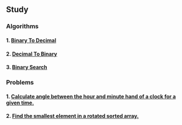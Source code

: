 ## Study

### Algorithms

#### 1. [Binary To Decimal](algorithms/binary_to_decimal.py)
#### 2. [Decimal To Binary](algorithms/decimal_to_binary.py)
#### 3. [Binary Search](algorithms/binary_search.py)

### Problems

#### 1. [Calculate angle between the hour and minute hand of a clock for a given time.](problems/clock_angle.py)
#### 2. [Find the smallest element in a rotated sorted array.](problems/minimum_rotated_sorted.py)

